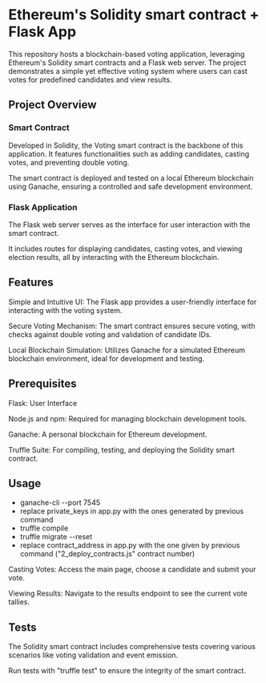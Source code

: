 # Ethereum's Solidity smart contract + Flask App

This repository hosts a blockchain-based voting application, leveraging Ethereum's Solidity smart contracts and a Flask web server. The project demonstrates a simple yet effective voting system where users can cast votes for predefined candidates and view results.

## Project Overview
### Smart Contract
Developed in Solidity, the Voting smart contract is the backbone of this application. It features functionalities such as adding candidates, casting votes, and preventing double voting.

The smart contract is deployed and tested on a local Ethereum blockchain using Ganache, ensuring a controlled and safe development environment.

### Flask Application
The Flask web server serves as the interface for user interaction with the smart contract.

It includes routes for displaying candidates, casting votes, and viewing election results, all by interacting with the Ethereum blockchain.

## Features

Simple and Intuitive UI: The Flask app provides a user-friendly interface for interacting with the voting system.

Secure Voting Mechanism: The smart contract ensures secure voting, with checks against double voting and validation of candidate IDs.

Local Blockchain Simulation: Utilizes Ganache for a simulated Ethereum blockchain environment, ideal for development and testing.

## Prerequisites

Flask: User Interface 

Node.js and npm: Required for managing blockchain development tools.

Ganache: A personal blockchain for Ethereum development.

Truffle Suite: For compiling, testing, and deploying the Solidity smart contract.

## Usage

- ganache-cli --port 7545
- replace private_keys in app.py with the ones generated by previous command
- truffle compile
- truffle migrate --reset
- replace contract_address in app.py with the one given by previous command ("2_deploy_contracts.js" contract number)

Casting Votes: Access the main page, choose a candidate and submit your vote.

Viewing Results: Navigate to the results endpoint to see the current vote tallies.

## Tests
The Solidity smart contract includes comprehensive tests covering various scenarios like voting validation and event emission.

Run tests with "truffle test" to ensure the integrity of the smart contract.
